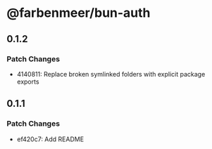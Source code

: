 # @farbenmeer/bun-auth

## 0.1.2

### Patch Changes

- 4140811: Replace broken symlinked folders with explicit package exports

## 0.1.1

### Patch Changes

- ef420c7: Add README
